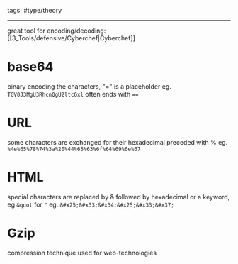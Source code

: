 tags: #type/theory

---
great tool for encoding/decoding: [[3_Tools/defensive/Cyberchef|Cyberchef]]
# base64
binary encoding the characters, "=" is a placeholder
eg. `TGV0J3MgU3RhcnQgU2ltcGxl`
often ends with `==`
# URL
some characters are exchanged for their hexadecimal preceded with %
eg. `%4e%65%78%74%3a%20%44%65%63%6f%64%69%6e%67`
# HTML
special characters are replaced by & followed by hexadecimal or a keyword, eg  `&quot` for `"` eg. `&#x25;&#x33;&#x34;&#x25;&#x33;&#x37;`
# Gzip
compression technique used for web-technologies